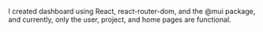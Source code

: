  I created dashboard using React, react-router-dom, and the @mui package, and currently, only the user, project, and home pages are functional.
